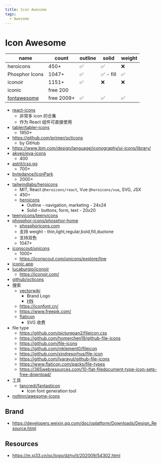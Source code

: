 ```yaml
---
title: Icon Awesome
tags:
  - Awesome
---
```


# Icon Awesome

| name           | count      | outline | solid     | weight |
| -------------- | ---------- | ------- | --------- | ------ |
| heroicons      | 450+       | ✅      | ✅        | ❌     |
| Phosphor Icons | 1047+      | ✅      | ✅ - fill | ✅     |
| iconoir        | 1151+      | ✅      | ❌        | ❌     |
| iconic         | free 200   |
| [fontawesome]  | free 2009+ | ✅      | ✅        | ✅     |

- [react-icons](http://react-icons.github.io/react-icons)
  - 非常多 icon 的合集
  - 作为 React 组件可直接使用
- [tabler/tabler-icons](https://github.com/tabler/tabler-icons)
  - 1950+
- https://github.com/primer/octicons
  - by GitHub
- https://www.ibm.com/design/language/iconography/ui-icons/library/
- [akveo/eva-icons](https://github.com/akveo/eva-icons)
  - 400
- [astrit/css.gg](https://github.com/astrit/css.gg)
  - 700+
- [bytedance/IconPark](https://github.com/bytedance/IconPark)
  - 2000+
- [tailwindlabs/heroicons](https://github.com/tailwindlabs/heroicons)
  - MIT, React `@heroicons/react`, Vue `@heroicons/vue`, SVG, JSX
  - 450+
  - [heroicons](https://heroicons.com)
    - Outline - navigation, marketing - 24x24
    - Solid - buttons, form, text - 20x20
- [teenyicons/teenyicons](https://github.com/teenyicons/teenyicons)
- [phosphor-icons/phosphor-home](https://github.com/phosphor-icons/phosphor-home)
  - [phosphoricons.com](https://phosphoricons.com/)
  - 支持 weight - thin,light,regular,bold,fill,duotone
  - 支持双色
  - 1047+
- [iconscout/unicons](https://github.com/iconscout/unicons)
  - 1000+
  - https://iconscout.com/unicons/explore/line
- [iconic.app](https://iconic.app/)
- [lucaburgio/iconoir](https://github.com/lucaburgio/iconoir)
  - https://iconoir.com/
- [github/octicons](https://github.com/github/octicons)
- 搜索
  - [vectorwiki](https://vectorwiki.com/)
    - Brand Logo
    - [HN](https://news.ycombinator.com/item?id=31423774)
  - https://iconfont.cn/
  - https://www.freepik.com/
  - [flaticon]
    - SVG 收费
- file type
  - https://github.com/picturepan2/fileicon.css
  - https://github.com/homerchen19/github-file-icons
  - https://github.com/file-icons
  - https://github.com/mklement0/fileicon
  - https://github.com/sindresorhus/file-icon
  - https://github.com/lvarayut/github-file-icons
  - https://www.flaticon.com/packs/file-types
  - https://365webresources.com/10-flat-filedocument-type-icon-sets-free-download/
- 工具
  - [tancredi/fantasticon](https://github.com/tancredi/fantasticon)
    - Icon font generation tool
- [notlmn/awesome-icons](https://github.com/notlmn/awesome-icons)

[fontawesome]: https://fontawesome.com/
[flaticon]: https://www.flaticon.com/

## Brand

- https://developers.weixin.qq.com/doc/oplatform/Downloads/Design_Resource.html

## Resources

- https://m.sj33.cn/sc/logo/dzhy/it/202009/54302.html
